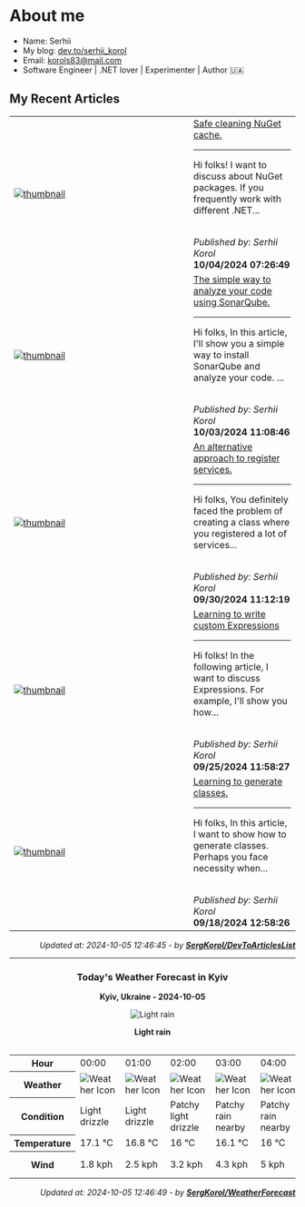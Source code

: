 <h1>About me</h1>

- Name: Serhii
- My blog: [dev.to/serhii_korol](https://dev.to/serhii_korol_ab7776c50dba)
- Email: [korols83@mail.com](mailto:korols83@mail.com)
- Software Engineer | .NET lover | Experimenter | Author 🇺🇦

<h2>My Recent Articles</h2>

<table>
        <tr>
<td width="300px"><a href="https://dev.to/serhii_korol_ab7776c50dba/safe-cleaning-nuget-cache-588l"><img src="https://media.dev.to/dynamic/image/width=1000,height=420,fit=cover,gravity=auto,format=auto/https%3A%2F%2Fdev-to-uploads.s3.amazonaws.com%2Fuploads%2Farticles%2Fvl22i710kh87ncty1ajh.jpg" alt="thumbnail"></a></td>
<td><a href="https://dev.to/serhii_korol_ab7776c50dba/safe-cleaning-nuget-cache-588l">Safe cleaning NuGet cache.</a><hr><p>Hi folks! I want to discuss about NuGet packages. If you frequently work with different .NET...</p><br><i>Published by: Serhii Korol</i><br><b>10/04/2024 07:26:49</b></td>
</tr>
<tr>
<td width="300px"><a href="https://dev.to/serhii_korol_ab7776c50dba/the-simple-way-to-analyze-your-code-using-sonarqube-43mo"><img src="https://media.dev.to/dynamic/image/width=1000,height=420,fit=cover,gravity=auto,format=auto/https%3A%2F%2Fdev-to-uploads.s3.amazonaws.com%2Fuploads%2Farticles%2Fzvtphagkpavfoyiw5om7.png" alt="thumbnail"></a></td>
<td><a href="https://dev.to/serhii_korol_ab7776c50dba/the-simple-way-to-analyze-your-code-using-sonarqube-43mo">The simple way to analyze your code using SonarQube.</a><hr><p>Hi folks, In this article, I'll show you a simple way to install SonarQube and analyze your code.    ...</p><br><i>Published by: Serhii Korol</i><br><b>10/03/2024 11:08:46</b></td>
</tr>
<tr>
<td width="300px"><a href="https://dev.to/serhii_korol_ab7776c50dba/an-alternative-approach-to-register-services-9ak"><img src="https://media.dev.to/dynamic/image/width=1000,height=420,fit=cover,gravity=auto,format=auto/https%3A%2F%2Fdev-to-uploads.s3.amazonaws.com%2Fuploads%2Farticles%2Fdds5zyos8vd5mp0a97y9.png" alt="thumbnail"></a></td>
<td><a href="https://dev.to/serhii_korol_ab7776c50dba/an-alternative-approach-to-register-services-9ak">An alternative approach to register services.</a><hr><p>Hi folks, You definitely faced the problem of creating a class where you registered a lot of services...</p><br><i>Published by: Serhii Korol</i><br><b>09/30/2024 11:12:19</b></td>
</tr>
<tr>
<td width="300px"><a href="https://dev.to/serhii_korol_ab7776c50dba/learning-to-write-custom-expressions-1p2n"><img src="https://media.dev.to/dynamic/image/width=1000,height=420,fit=cover,gravity=auto,format=auto/https%3A%2F%2Fdev-to-uploads.s3.amazonaws.com%2Fuploads%2Farticles%2Fswxkul2iichy9xb8uxlq.png" alt="thumbnail"></a></td>
<td><a href="https://dev.to/serhii_korol_ab7776c50dba/learning-to-write-custom-expressions-1p2n">Learning to write custom Expressions</a><hr><p>Hi folks! In the following article, I want to discuss Expressions. For example, I'll show you how...</p><br><i>Published by: Serhii Korol</i><br><b>09/25/2024 11:58:27</b></td>
</tr>
<tr>
<td width="300px"><a href="https://dev.to/serhii_korol_ab7776c50dba/learning-to-generate-classes-1106"><img src="https://media.dev.to/dynamic/image/width=1000,height=420,fit=cover,gravity=auto,format=auto/https%3A%2F%2Fdev-to-uploads.s3.amazonaws.com%2Fuploads%2Farticles%2F47hvgghblgeug9vwe9ne.jpg" alt="thumbnail"></a></td>
<td><a href="https://dev.to/serhii_korol_ab7776c50dba/learning-to-generate-classes-1106">Learning to generate classes.</a><hr><p>Hi folks, In this article, I want to show how to generate classes. Perhaps you face necessity when...</p><br><i>Published by: Serhii Korol</i><br><b>09/18/2024 12:58:26</b></td>
</tr>

</table>

<div align="right">

<i>Updated at: 2024-10-05 12:46:45 - by <b>[SergKorol/DevToArticlesList](https://github.com/SergKorol/DevToArticlesList)</b></i>

</div>

<hr>
<div align="center">
<h3>Today's Weather Forecast in Kyiv</h3>

<b>Kyiv, Ukraine - 2024-10-05</b>

<img src="https://cdn.weatherapi.com/weather/64x64/day/296.png" alt="Light rain" />

<b>Light rain</b>
</div>

<table>
    <table>
<tr><th>Hour</th>
<td>00:00</td>
<td>01:00</td>
<td>02:00</td>
<td>03:00</td>
<td>04:00</td>
<td>05:00</td>
<td>06:00</td>
<td>07:00</td>
<td>08:00</td>
<td>09:00</td>
<td>10:00</td>
<td>11:00</td>
<td>12:00</td>
<td>13:00</td>
<td>14:00</td>
<td>15:00</td>
<td>16:00</td>
<td>17:00</td>
<td>18:00</td>
<td>19:00</td>
<td>20:00</td>
<td>21:00</td>
<td>22:00</td>
<td>23:00</td>
</tr>
<tr><th>Weather</th>
<td><img src="https://cdn.weatherapi.com/weather/64x64/night/266.png" alt="Weather Icon"></td>
<td><img src="https://cdn.weatherapi.com/weather/64x64/night/266.png" alt="Weather Icon"></td>
<td><img src="https://cdn.weatherapi.com/weather/64x64/night/263.png" alt="Weather Icon"></td>
<td><img src="https://cdn.weatherapi.com/weather/64x64/night/176.png" alt="Weather Icon"></td>
<td><img src="https://cdn.weatherapi.com/weather/64x64/night/176.png" alt="Weather Icon"></td>
<td><img src="https://cdn.weatherapi.com/weather/64x64/night/176.png" alt="Weather Icon"></td>
<td><img src="https://cdn.weatherapi.com/weather/64x64/night/176.png" alt="Weather Icon"></td>
<td><img src="https://cdn.weatherapi.com/weather/64x64/night/266.png" alt="Weather Icon"></td>
<td><img src="https://cdn.weatherapi.com/weather/64x64/day/122.png" alt="Weather Icon"></td>
<td><img src="https://cdn.weatherapi.com/weather/64x64/day/122.png" alt="Weather Icon"></td>
<td><img src="https://cdn.weatherapi.com/weather/64x64/day/176.png" alt="Weather Icon"></td>
<td><img src="https://cdn.weatherapi.com/weather/64x64/day/176.png" alt="Weather Icon"></td>
<td><img src="https://cdn.weatherapi.com/weather/64x64/day/176.png" alt="Weather Icon"></td>
<td><img src="https://cdn.weatherapi.com/weather/64x64/day/176.png" alt="Weather Icon"></td>
<td><img src="https://cdn.weatherapi.com/weather/64x64/day/296.png" alt="Weather Icon"></td>
<td><img src="https://cdn.weatherapi.com/weather/64x64/day/296.png" alt="Weather Icon"></td>
<td><img src="https://cdn.weatherapi.com/weather/64x64/day/266.png" alt="Weather Icon"></td>
<td><img src="https://cdn.weatherapi.com/weather/64x64/day/266.png" alt="Weather Icon"></td>
<td><img src="https://cdn.weatherapi.com/weather/64x64/day/176.png" alt="Weather Icon"></td>
<td><img src="https://cdn.weatherapi.com/weather/64x64/night/353.png" alt="Weather Icon"></td>
<td><img src="https://cdn.weatherapi.com/weather/64x64/night/143.png" alt="Weather Icon"></td>
<td><img src="https://cdn.weatherapi.com/weather/64x64/night/143.png" alt="Weather Icon"></td>
<td><img src="https://cdn.weatherapi.com/weather/64x64/night/143.png" alt="Weather Icon"></td>
<td><img src="https://cdn.weatherapi.com/weather/64x64/night/143.png" alt="Weather Icon"></td>
</tr>
<tr><th>Condition</th>
<td>Light drizzle</td>
<td>Light drizzle</td>
<td>Patchy light drizzle</td>
<td>Patchy rain nearby</td>
<td>Patchy rain nearby</td>
<td>Patchy rain nearby</td>
<td>Patchy rain nearby</td>
<td>Light drizzle</td>
<td>Overcast </td>
<td>Overcast </td>
<td>Patchy rain nearby</td>
<td>Patchy rain nearby</td>
<td>Patchy rain nearby</td>
<td>Patchy rain nearby</td>
<td>Light rain</td>
<td>Light rain</td>
<td>Light drizzle</td>
<td>Light drizzle</td>
<td>Patchy rain nearby</td>
<td>Light rain shower</td>
<td>Mist</td>
<td>Mist</td>
<td>Mist</td>
<td>Mist</td>
</tr>
<tr><th>Temperature</th>
<td>17.1 °C</td>
<td>16.8 °C</td>
<td>16 °C</td>
<td>16.1 °C</td>
<td>16 °C</td>
<td>15.6 °C</td>
<td>15.7 °C</td>
<td>15.6 °C</td>
<td>15.8 °C</td>
<td>16.7 °C</td>
<td>17.3 °C</td>
<td>18.3 °C</td>
<td>19.3 °C</td>
<td>19.4 °C</td>
<td>18.5 °C</td>
<td>17 °C</td>
<td>16.7 °C</td>
<td>16.2 °C</td>
<td>16 °C</td>
<td>15.8 °C</td>
<td>15.8 °C</td>
<td>15.7 °C</td>
<td>15.6 °C</td>
<td>15.7 °C</td>
</tr>
<tr><th>Wind</th>
<td>1.8 kph</td>
<td>2.5 kph</td>
<td>3.2 kph</td>
<td>4.3 kph</td>
<td>5 kph</td>
<td>6.1 kph</td>
<td>4.7 kph</td>
<td>3.2 kph</td>
<td>1.8 kph</td>
<td>3.2 kph</td>
<td>5 kph</td>
<td>5.8 kph</td>
<td>5 kph</td>
<td>4 kph</td>
<td>6.5 kph</td>
<td>10.1 kph</td>
<td>11.9 kph</td>
<td>13 kph</td>
<td>13 kph</td>
<td>12.6 kph</td>
<td>11.9 kph</td>
<td>11.2 kph</td>
<td>9.4 kph</td>
<td>10.8 kph</td>
</tr>
</table>

</table>

<div align="right">

<i>Updated at: 2024-10-05 12:46:49 - by <b>[SergKorol/WeatherForecast](https://github.com/SergKorol/WeatherForecast)</b></i>

</div>

